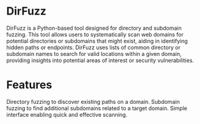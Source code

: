 # DirFuzz

DirFuzz is a Python-based tool designed for directory and subdomain fuzzing. This tool allows users to systematically scan web domains for potential directories or subdomains that might exist, aiding in identifying hidden paths or endpoints. DirFuzz uses lists of common directory or subdomain names to search for valid locations within a given domain, providing insights into potential areas of interest or security vulnerabilities.


# Features

Directory fuzzing to discover existing paths on a domain.
Subdomain fuzzing to find additional subdomains related to a target domain.
Simple interface enabling quick and effective scanning.
